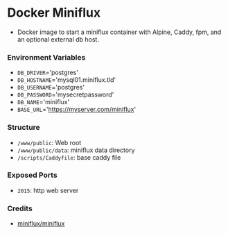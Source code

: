 # Docker Miniflux

* Docker image to start a miniflux container with Alpine, Caddy, fpm, and an optional external db host.

### Environment Variables
* `DB_DRIVER`='postgres'
* `DB_HOSTNAME`='mysql01.miniflux.tld'
* `DB_USERNAME`='postgres'
* `DB_PASSWORD`='mysecretpassword'
* `DB_NAME`='miniflux'
* `BASE_URL`='https://myserver.com/miniflux'

### Structure
* `/www/public`: Web root
* `/www/public/data`: miniflux data directory
* `/scripts/Caddyfile`: base caddy file

### Exposed Ports
* `2015`: http web server

### Credits
* [miniflux/miniflux](https://github.com/miniflux/miniflux)
